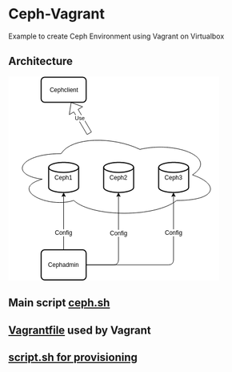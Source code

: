 # Ceph-Vagrant
Example to create Ceph Environment using Vagrant on Virtualbox

## Architecture
<img src="ceph on vagrant.png">

## Main script <a href=ceph.sh>ceph.sh</a>
## <a href=Vagrantfile>Vagrantfile</a> used by Vagrant
## <a href=script.sh>script.sh for provisioning</a>
